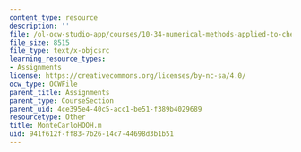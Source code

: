 ```yaml
---
content_type: resource
description: ''
file: /ol-ocw-studio-app/courses/10-34-numerical-methods-applied-to-chemical-engineering-fall-2015/941f612fff837b2614c744698d3b1b51_MonteCarloHOOH.m
file_size: 8515
file_type: text/x-objcsrc
learning_resource_types:
- Assignments
license: https://creativecommons.org/licenses/by-nc-sa/4.0/
ocw_type: OCWFile
parent_title: Assignments
parent_type: CourseSection
parent_uid: 4ce395e4-40c5-acc1-be51-f389b4029689
resourcetype: Other
title: MonteCarloHOOH.m
uid: 941f612f-ff83-7b26-14c7-44698d3b1b51
---
```

